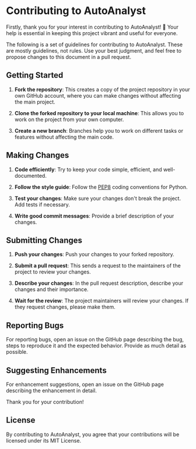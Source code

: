 # Contributing to AutoAnalyst

Firstly, thank you for your interest in contributing to AutoAnalyst! 🎉 Your help is essential in keeping this project vibrant and useful for everyone.

The following is a set of guidelines for contributing to AutoAnalyst. These are mostly guidelines, not rules. Use your best judgment, and feel free to propose changes to this document in a pull request.

## Getting Started

1. **Fork the repository**: This creates a copy of the project repository in your own GitHub account, where you can make changes without affecting the main project.

2. **Clone the forked repository to your local machine**: This allows you to work on the project from your own computer.

3. **Create a new branch**: Branches help you to work on different tasks or features without affecting the main code.

## Making Changes

1. **Code efficiently**: Try to keep your code simple, efficient, and well-documented.

2. **Follow the style guide**: Follow the [PEP8](https://pep8.org/) coding conventions for Python.

3. **Test your changes**: Make sure your changes don't break the project. Add tests if necessary.

4. **Write good commit messages**: Provide a brief description of your changes.

## Submitting Changes

1. **Push your changes**: Push your changes to your forked repository.

2. **Submit a pull request**: This sends a request to the maintainers of the project to review your changes.

3. **Describe your changes**: In the pull request description, describe your changes and their importance.

4. **Wait for the review**: The project maintainers will review your changes. If they request changes, please make them.

## Reporting Bugs

For reporting bugs, open an issue on the GitHub page describing the bug, steps to reproduce it and the expected behavior. Provide as much detail as possible.

## Suggesting Enhancements

For enhancement suggestions, open an issue on the GitHub page describing the enhancement in detail.

Thank you for your contribution!

## License

By contributing to AutoAnalyst, you agree that your contributions will be licensed under its MIT License.
